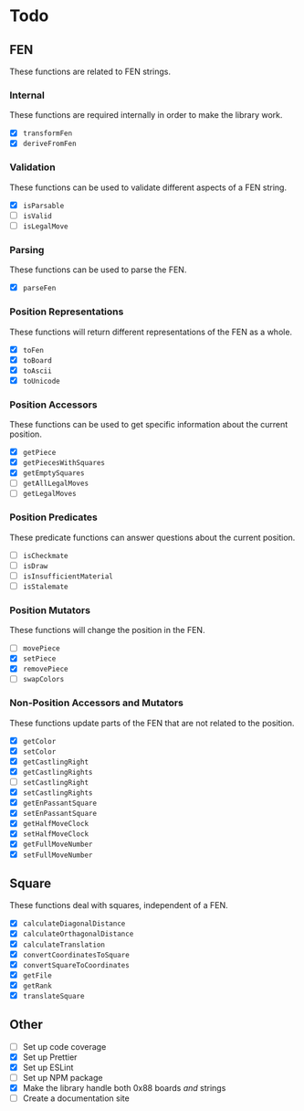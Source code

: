 # Todo

## FEN

These functions are related to FEN strings.

### Internal

These functions are required internally in order to make the library work.

- [x] `transformFen`
- [x] `deriveFromFen`

### Validation

These functions can be used to validate different aspects of a FEN string.

- [x] `isParsable`
- [ ] `isValid`
- [ ] `isLegalMove`

### Parsing

These functions can be used to parse the FEN.

- [x] `parseFen`

### Position Representations

These functions will return different representations of the FEN as a whole.

- [x] `toFen`
- [x] `toBoard`
- [x] `toAscii`
- [x] `toUnicode`

### Position Accessors

These functions can be used to get specific information about the current position.

- [x] `getPiece`
- [x] `getPiecesWithSquares`
- [x] `getEmptySquares`
- [ ] `getAllLegalMoves`
- [ ] `getLegalMoves`

### Position Predicates

These predicate functions can answer questions about the current position.

- [ ] `isCheckmate`
- [ ] `isDraw`
- [ ] `isInsufficientMaterial`
- [ ] `isStalemate`

### Position Mutators

These functions will change the position in the FEN.

- [ ] `movePiece`
- [x] `setPiece`
- [x] `removePiece`
- [ ] `swapColors`

### Non-Position Accessors and Mutators

These functions update parts of the FEN that are not related to the position.

- [x] `getColor`
- [x] `setColor`
- [x] `getCastlingRight`
- [x] `getCastlingRights`
- [ ] `setCastlingRight`
- [x] `setCastlingRights`
- [x] `getEnPassantSquare`
- [x] `setEnPassantSquare`
- [x] `getHalfMoveClock`
- [x] `setHalfMoveClock`
- [x] `getFullMoveNumber`
- [x] `setFullMoveNumber`

## Square

These functions deal with squares, independent of a FEN.

- [x] `calculateDiagonalDistance`
- [x] `calculateOrthagonalDistance`
- [x] `calculateTranslation`
- [x] `convertCoordinatesToSquare`
- [x] `convertSquareToCoordinates`
- [x] `getFile`
- [x] `getRank`
- [x] `translateSquare`

## Other

- [ ] Set up code coverage
- [x] Set up Prettier
- [x] Set up ESLint
- [ ] Set up NPM package
- [x] Make the library handle both 0x88 boards _and_ strings
- [ ] Create a documentation site
